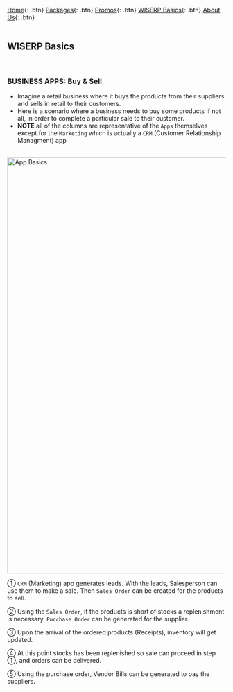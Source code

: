 [Home](https://wiserp-ph.github.io/wiserp){: .btn}
[Packages](https://wiserp-ph.github.io/wiserp/packages){: .btn}
[Promos](https://wiserp-ph.github.io/wiserp/promos){: .btn}
[WISERP Basics](https://wiserp-ph.github.io/wiserp/wiserp_basics){: .btn}
[About Us](https://wiserp-ph.github.io/wiserp/about){: .btn}
<br/>
<br/>

## WISERP Basics 
<br/>


### **BUSINESS APPS: Buy & Sell**

- Imagine a retail business where it buys the products from their suppliers and sells in retail to their customers.
- Here is a scenario where a business needs to buy some products if not all, in order to complete a particular sale to their customer.
- **NOTE** all of the columns are representative of the `Apps` themselves except for the `Marketing` which is actually a `CRM` (Customer Relationship Managment) app 
<br/>

<img src="https://raw.githubusercontent.com/WISERP-PH/wiserp/gh-pages/images/buy_n_sell.png" alt="App Basics" width="960">
<br/>

①  `CRM` (Marketing) app generates leads. With the leads, Salesperson can use them to make a sale. Then `Sales Order` can be created for the products to sell. 

②  Using the `Sales Order`, if the products is short of stocks a replenishment is necessary. `Purchase Order` can be generated for the supplier. 

③  Upon the arrival of the ordered products (Receipts), inventory will get updated. 

④  At this point stocks has been replenished so sale can proceed in step ①, and orders can be delivered.

⑤  Using the purchase order, Vendor Bills can be generated to pay the suppliers. 
